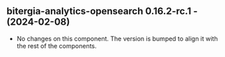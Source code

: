   ## bitergia-analytics-opensearch 0.16.2-rc.1 - (2024-02-08)
  
  * No changes on this component. The version is bumped to align it
    with the rest of the components.
